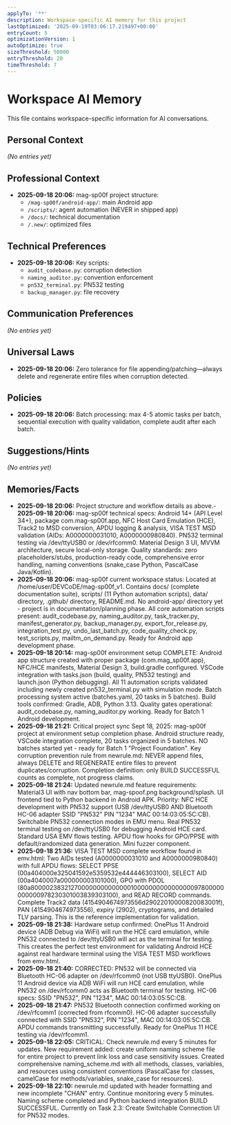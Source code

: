 ```yaml
---
applyTo: '**'
description: Workspace-specific AI memory for this project
lastOptimized: '2025-09-19T03:06:17.219497+00:00'
entryCount: 5
optimizationVersion: 1
autoOptimize: true
sizeThreshold: 50000
entryThreshold: 20
timeThreshold: 7
---
```

# Workspace AI Memory
This file contains workspace-specific information for AI conversations.

## Personal Context
*(No entries yet)*

## Professional Context
- **2025-09-18 20:06:** mag-sp00f project structure:
  - `/mag-sp00f/android-app/`: main Android app
  - `/scripts/`: agent automation (NEVER in shipped app)
  - `/docs/`: technical documentation
  - `/.new/`: optimized files

## Technical Preferences
- **2025-09-18 20:06:** Key scripts:
  - `audit_codebase.py`: corruption detection
  - `naming_auditor.py`: convention enforcement
  - `pn532_terminal.py`: PN532 testing
  - `backup_manager.py`: file recovery

## Communication Preferences
*(No entries yet)*

## Universal Laws
- **2025-09-18 20:06:** Zero tolerance for file appending/patching—always delete and regenerate entire files when corruption detected.

## Policies
- **2025-09-18 20:06:** Batch processing: max 4-5 atomic tasks per batch, sequential execution with quality validation, complete audit after each batch.

## Suggestions/Hints
*(No entries yet)*

## Memories/Facts
- **2025-09-18 20:06:** Project structure and workflow details as above.- **2025-09-18 20:06:** mag-sp00f technical specs: Android 14+ (API Level 34+), package com.mag-sp00f.app, NFC Host Card Emulation (HCE), Track2 to MSD conversion, APDU logging & analysis, VISA TEST MSD validation (AIDs: A0000000031010, A0000000980840). PN532 terminal testing via /dev/ttyUSB0 or /dev/rfcomm0. Material Design 3 UI, MVVM architecture, secure local-only storage. Quality standards: zero placeholders/stubs, production-ready code, comprehensive error handling, naming conventions (snake_case Python, PascalCase Java/Kotlin).
- **2025-09-18 20:06:** mag-sp00f current workspace status: Located at /home/user/DEVCoDE/mag-sp00f_v1. Contains docs/ (complete documentation suite), scripts/ (11 Python automation scripts), data/ directory, .github/ directory, README.md. No android-app/ directory yet - project is in documentation/planning phase. All core automation scripts present: audit_codebase.py, naming_auditor.py, task_tracker.py, manifest_generator.py, backup_manager.py, export_for_release.py, integration_test.py, undo_last_batch.py, code_quality_check.py, test_scripts.py, mailtm_on_demand.py. Ready for Android app development phase.
- **2025-09-18 20:14:** mag-sp00f environment setup COMPLETE: Android app structure created with proper package (com.mag_sp00f.app), NFC/HCE manifests, Material Design 3, build.gradle configured. VSCode integration with tasks.json (build, quality, PN532 testing) and launch.json (Python debugging). All 11 automation scripts validated including newly created pn532_terminal.py with simulation mode. Batch processing system active (batches.yaml, 20 tasks in 5 batches). Build tools confirmed: Gradle, ADB, Python 3.13. Quality gates operational: audit_codebase.py, naming_auditor.py working. Ready for Batch 1 Android development.
- **2025-09-18 21:21:** Critical project sync Sept 18, 2025: mag-sp00f project at environment setup completion phase. Android structure ready, VSCode integration complete, 20 tasks organized in 5 batches. NO batches started yet - ready for Batch 1 "Project Foundation". Key corruption prevention rule from newrule.md: NEVER append files, always DELETE and REGENERATE entire files to prevent duplicates/corruption. Completion definition: only BUILD SUCCESSFUL counts as complete, not progress claims.
- **2025-09-18 21:24:** Updated newrule.md feature requirements: Material3 UI with nav bottom bar, mag-spoof.png background/splash. UI frontend tied to Python backend in Android APK. Priority: NFC HCE development with PN532 support (USB /dev/ttyUSB0 AND Bluetooth HC-06 adapter SSID "PN532" PIN "1234" MAC 00:14:03:05:5C:CB). Switchable PN532 connection modes in EMU menu. Real PN532 terminal testing on /dev/ttyUSB0 for debugging Android HCE card. Standard USA EMV flows testing. APDU flow hooks for GPO/PPSE with default/randomized data generation. Mini fuzzer component.
- **2025-09-18 21:36:** VISA TEST MSD complete workflow found in emv.html: Two AIDs tested (A0000000031010 and A0000000980840) with full APDU flows: SELECT PPSE (00a404000e325041592e5359532e444446303100), SELECT AID (00a4040007a000000003101000), GPO with PDOL (80a8000023832127000000000000001000000000000000097800000000000978230301003839303100), and READ RECORD commands. Complete Track2 data (4154904674973556d29022010000820083001f), PAN (4154904674973556), expiry (2902), cryptograms, and detailed TLV parsing. This is the reference implementation for validation.
- **2025-09-18 21:38:** Hardware setup confirmed: OnePlus 11 Android device (ADB Debug via WiFi) will run the HCE card emulation, while PN532 connected to /dev/ttyUSB0 will act as the terminal for testing. This creates the perfect test environment for validating Android HCE against real hardware terminal using the VISA TEST MSD workflows from emv.html.
- **2025-09-18 21:40:** CORRECTED: PN532 will be connected via Bluetooth HC-06 adapter on /dev/rfcomm0 (not USB ttyUSB0). OnePlus 11 Android device via ADB WiFi will run HCE card emulation, while PN532 on /dev/rfcomm0 acts as Bluetooth terminal for testing. HC-06 specs: SSID "PN532", PIN "1234", MAC 00:14:03:05:5C:CB.
- **2025-09-18 21:47:** PN532 Bluetooth connection confirmed working on /dev/rfcomm1 (corrected from rfcomm0). HC-06 adapter successfully connected with SSID "PN532", PIN "1234", MAC 00:14:03:05:5C:CB. APDU commands transmitting successfully. Ready for OnePlus 11 HCE testing via /dev/rfcomm1.
- **2025-09-18 22:05:** CRITICAL: Check newrule.md every 5 minutes for updates. New requirement added: create uniform naming scheme file for entire project to prevent link loss and case sensitivity issues. Created comprehensive naming_scheme.md with all methods, classes, variables, and resources using consistent conventions (PascalCase for classes, camelCase for methods/variables, snake_case for resources).
- **2025-09-18 22:10:** newrule.md updated with header formatting and new incomplete "CHAN" entry. Continue monitoring every 5 minutes. Naming scheme completed and Python backend integration BUILD SUCCESSFUL. Currently on Task 2.3: Create Switchable Connection UI for PN532 modes.

